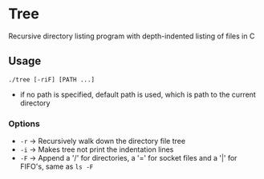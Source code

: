 # Tree
Recursive directory listing program with depth-indented listing of files in C

## Usage
`./tree [-riF] [PATH ...]`
- if no path is specified, default path is used, which is path to the current directory

### Options
- `-r` -> Recursively walk down the directory file tree
- `-i` -> Makes tree not print the indentation lines
- `-F` -> Append a '/' for directories, a '=' for socket files and a '|' for FIFO's, same as `ls -F`
